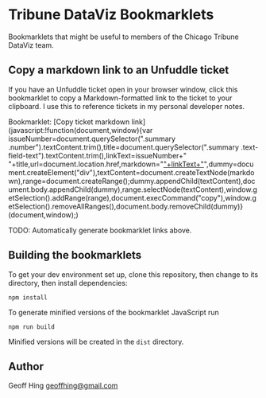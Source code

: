 Tribune DataViz Bookmarklets
============================

Bookmarklets that might be useful to members of the Chicago Tribune DataViz team.

Copy a markdown link to an Unfuddle ticket
------------------------------------------

If you have an Unfuddle ticket open in your browser window, click this bookmarklet to copy a Markdown-formatted link to the ticket to your clipboard.  I use this to reference tickets in my personal developer notes.

Bookmarklet: [Copy ticket markdown link](javascript:!function(document,window){var issueNumber=document.querySelector(".summary .number").textContent.trim(),title=document.querySelector(".summary .text-field-text").textContent.trim(),linkText=issueNumber+" "+title,url=document.location.href,markdown="["+linkText+"]("+url+")",dummy=document.createElement("div"),textContent=document.createTextNode(markdown),range=document.createRange();dummy.appendChild(textContent),document.body.appendChild(dummy),range.selectNode(textContent),window.getSelection().addRange(range),document.execCommand("copy"),window.getSelection().removeAllRanges(),document.body.removeChild(dummy)}(document,window);)

TODO: Automatically generate bookmarklet links above.

Building the bookmarklets
-------------------------

To get your dev environment set up, clone this repository, then change to its directory, then install dependencies:

    npm install

To generate minified versions of the bookmarklet JavaScript run

    npm run build

Minified versions will be created in the `dist` directory.

Author
------

Geoff Hing <geoffhing@gmail.com>
